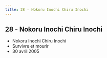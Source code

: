 ```yaml
---
title: 28 - Nokoru Inochi Chiru Inochi
---
```


28 - Nokoru Inochi Chiru Inochi
-------------------------------

* Nokoru Inochi Chiru Inochi
* Survivre et mourir
* 30 avril 2005
